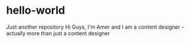 # hello-world
Just another repository
Hi Guys,
I'm Amer and I am a content designer - actually more than just a content designer
